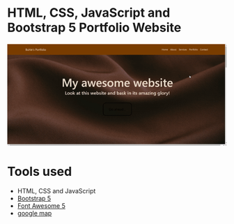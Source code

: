 HTML, CSS, JavaScript and Bootstrap 5 Portfolio Website
=======
![Peek 2022-03-13 11-06](https://github.com/Buhle-T0412/portfolio_website_buhle-twetwa/blob/master/ezgif.com-gif-maker.gif)

# Tools used #
* HTML, CSS and JavaScript
* [Bootstrap 5](https://getbootstrap.com/docs/5.0/getting-started/introduction/)
* [Font Awesome 5](https://fontawesome.com/)
* [google map](https://www.embed-map.com/)



